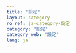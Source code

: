 ```yaml
---
title: "設定"
layout: category
ro_ref: ja-category-設定
category: "設定"
category_web: "設定"
lang: ja
---
```

